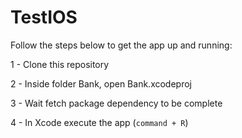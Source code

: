 # TestIOS

Follow the steps below to get the app up and running:

1 - Clone this repository

2 - Inside folder Bank, open Bank.xcodeproj

3 - Wait fetch package dependency to be complete   

4 - In Xcode execute the app (``` command + R ```)

